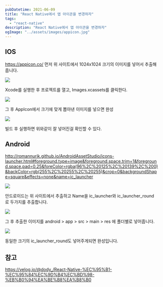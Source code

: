 ```yaml
---
pubDatetime: 2021-06-09
title: "React Native에서 앱 아이콘을 변경하자"
tags:
  - "react-native"
description: "React Native에서 앱 아이콘을 변경하자"
ogImage: "../assets/images/appicon.jpg"
---
```


## IOS

https://appicon.co/
먼저 위 사이트에서 1024x1024 크기의 이미지를 넣어서 추출해줍니다.

![](https://images.velog.io/images/hojin9622/post/3ecedb2a-330b-4889-9d11-b16437453ed0/Screen%20Shot%202021-06-09%20at%209.20.02%20AM.png)

Xcode를 실행한 후 프로젝트를 열고, Images.xcassets를 클릭한다.

![](https://images.velog.io/images/hojin9622/post/f760320e-aa28-4486-9cbc-0ea9dd8af04f/Screen%20Shot%202021-06-09%20at%209.20.14%20AM.png)

그 후 AppIcon에서 크기에 맞게 뽑아낸 이미지를 넣으면 완성

![](https://images.velog.io/images/hojin9622/post/9e0a81a9-36f6-4f0f-94c3-13feb4ecadae/simulator_screenshot_9C8EC1BB-2DC1-481B-BDA8-771789A32B9B.png)

빌드 후 실행하면 위와같이 잘 넣어진걸 확인할 수 있다.

## Android

http://romannurik.github.io/AndroidAssetStudio/icons-launcher.html#foreground.type=image&foreground.space.trim=1&foreground.space.pad=0.25&foreColor=rgba(96%2C%20125%2C%20139%2C%200)&backColor=rgb(255%2C%20255%2C%20255)&crop=0&backgroundShape=square&effects=none&name=ic_launcher

![](https://images.velog.io/images/hojin9622/post/e2c15672-257b-4246-be97-78731edc4381/Screen%20Shot%202021-06-09%20at%209.40.01%20AM.png)

안드로이드는 위 사이트에서 추출하고 Name을 ic_launcher와 ic_launcher_round로 두가지를 추출합니다.

![](https://images.velog.io/images/hojin9622/post/4b9bb0cf-23b8-4faf-b620-0a6847654521/Screen%20Shot%202021-06-09%20at%209.41.48%20AM.png)

그 후 추출한 이미지를 android > app > src > main > res 에 폴더별로 넣어줍니다.

![](https://images.velog.io/images/hojin9622/post/270df0f9-7f47-49b7-ab65-ec0c1697b8d8/Screen%20Shot%202021-06-09%20at%209.42.29%20AM.png)

동일한 크기의 ic_launcher_round도 넣어주게되면 완성입니다.

## 참고

https://velog.io/@dody_/React-Native-%EC%95%B1-%EC%95%84%EC%9D%B4%EC%BD%98-%EB%B0%94%EA%BE%B8%EA%B8%B0
